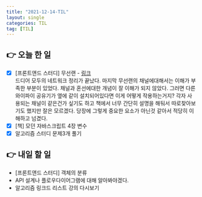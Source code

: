 ```yaml
---
title: "2021-12-14-TIL"
layout: single
categories: TIL
tag: [TIL]
---
```


## 👉 오늘 한 일

- [x]  [프론트앤드 스터디] 무선랜 - [링크](https://namgyungkim.github.io/web/2021_12_15/) <br />
    드디어 모두의 네트워크 정리가 끝났다. 마지막 무선랜의 채널에대해서는 이해가 부족한 부분이 있었다.
    채널과 혼선에대한 개념이 잘 이해가 되지 않았다. 그러면 다른 와이파이 공유기가 옆에 같이 설치되어있다면 이게 어떻게 작용하는거지? 각자 사용되는 채널이 같은건가 싶기도 하고 책에서 너무 간단히 설명을 해둬서 따로찾아보기도 했지만 잘은 모르겠다.
    당장에 그렇게 중요한 요소가 아닌것 같아서 적당히 이해하고 넘겼다. 
- [x]  [책] 모던 자바스크립트 4장 변수
- [x]  알고리즘 스터디 문제3개 풀기

## 👉 내일 할 일

- [프론트앤드 스터디] 객체의 분류
- API 설계나 플로우다이어그램에 대해 알아봐야겠다.
- 알고리즘 링크드 리스트 강의 다시보기

<br /><br /><br /><br />
